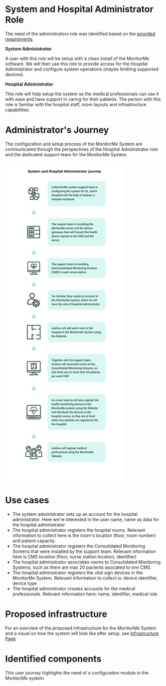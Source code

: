 # System and Hospital Administrator Role 

The need of the administrators role was identified based on the [provided requirements](https://github.com/ArchitectsEvolutionZone/MonitorMe/blob/main/1.Requirements/ClientInitialRequirements.md).

__System Administrator__ 

A user with this role will be setup with a clean install of the MonitorMe software. We will then use this role to provide access for the Hospital Administrator and configure system operations (maybe limitting supported devices). 

__Hospital Administrator__

This role will help setup the system so the medical professionals can use it with ease and have support in caring for their patients. The person with this role is familiar with the hospital staff, room layouts and infrastructure capabilities.

# Administrator's Journey 
The configuration and setup process of the MonitorMe System are communicated through the perspectives of the Hospital Administrator role and the dedicated support team for the MonitorMe System.

![Admin journey](https://github.com/ArchitectsEvolutionZone/MonitorMe/blob/main/resources/UserJourneys/adminJourney.png)

# Use cases 
- The system administrator sets up an account for the hospital administrator. Here we're interested in the user name, name as data for the hospital administrator
- The hospital administrator registers the hospital rooms. Relevant information to collect here is the room's location (floor, room number) and patient capacity.
- The hospital administrator registers the Consolidated Monitoring Screens that were installed by the support team. Relevant information here is CMS location (floor, nurse station location, identifier) 
- The hospital administrator associates rooms to Consolidated Monitoring Systems, such as there are max 20 pacients asociated to one CMS.
- The hospital administrator registers the vital sign devices in the MonitorMe System. Relevant information to collect is: device identifier, device type
- The hospital administrator creates accounts for the medical professionals. Relevant information here: name, identifier, medical role

# Proposed infrastructure 
For an overview of the  proposed infrastructure for the MonitorMe System and a visual on how the system will look like after setup, see [Infrastructure Page](https://github.com/ArchitectsEvolutionZone/MonitorMe/blob/main/2.ArchitectureVisualization/Infrastructure.md) 

# Identified components 
This user journey highlights the need of a configuration module in the MonitorMe system.
